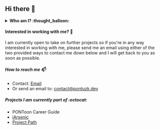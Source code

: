 ## Hi there 👋

<details>
  <summary><b> Who am I? :thought_balloon: </b></summary>
I am a 20 year old software developer currently living in Portsmouth, UK. I am originally from Sweden but I moved here to study for a Bachelors in Software Engineering and I am as of writing this, at the end of my first year and start of my second year. I have been programming for about 4 years using a multitude of languages, all of which you may find here on my Github Profile. I spent a majority of my time developing and designing games but my passion lies with developing software.
</details>

#### Interested in working with me? 🔭
I am currently open to take on further projects so if you're in any way interested in working with me, please send me an email using either of the two provided ways to contact me down below and I will get back to you as soon as possible.
##### How to reach me 📫
- Contact: [Email](mailto:contact@pontuzk.dev?subject=[GitHub]%20Work%20with%20me)
- Or send an email to: contact@pontuzk.dev

##### Projects I am currently part of :octocat:
* PONToon Career Guide
* [iArsenic](https://github.com/portsoc/iArsenic)
* [Project Path](https://github.com/TxJson/project-path)
